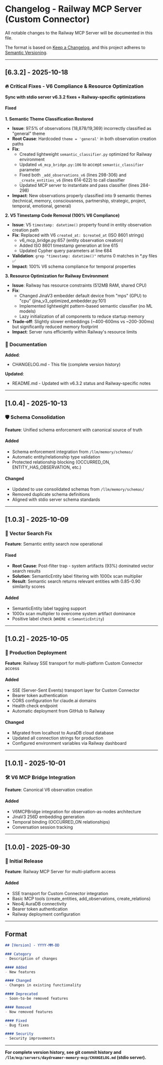 # Changelog - Railway MCP Server (Custom Connector)

All notable changes to the Railway MCP Server will be documented in this file.

The format is based on [Keep a Changelog](https://keepachangelog.com/en/1.0.0/),
and this project adheres to [Semantic Versioning](https://semver.org/spec/v2.0.0.html).

---

## [6.3.2] - 2025-10-18

### 🔥 Critical Fixes - V6 Compliance & Resource Optimization

**Sync with stdio server v6.3.2 fixes + Railway-specific optimizations**

#### Fixed

**1. Semantic Theme Classification Restored**
- **Issue**: 97.5% of observations (18,878/19,369) incorrectly classified as "general" theme
- **Root Cause**: Hardcoded `theme = 'general'` in both observation creation paths
- **Fix**:
  - Created lightweight `semantic_classifier.py` optimized for Railway environment
  - Updated `v6_mcp_bridge.py:106` to accept `semantic_classifier` parameter
  - Fixed both `_add_observations_v6` (lines 298-306) and `_create_entities_v6` (lines 614-622) to call classifier
  - Updated MCP server to instantiate and pass classifier (lines 284-298)
- **Impact**: New observations properly classified into 9 semantic themes (technical, memory, consciousness, partnership, strategic, project, temporal, emotional, general)

**2. V5 Timestamp Code Removal (100% V6 Compliance)**
- **Issue**: V5 `timestamp: datetime()` property found in entity observation creation path
- **Fix**: Replaced with V6 `created_at: $created_at` (ISO 8601 strings)
  - v6_mcp_bridge.py:657 (entity observation creation)
  - Added ISO 8601 timestamp generation at line 615
  - Updated Cypher query parameters at line 684
- **Validation**: `grep "timestamp: datetime()"` returns 0 matches in *.py files ✅
- **Impact**: 100% V6 schema compliance for temporal properties

**3. Resource Optimization for Railway Environment**
- **Issue**: Railway has resource constraints (512MB RAM, shared CPU)
- **Fix**:
  - Changed JinaV3 embedder default device from "mps" (GPU) to "cpu" (jina_v3_optimized_embedder.py:101)
  - Implemented lightweight pattern-based semantic classifier (no ML models)
  - Lazy initialization of all components to reduce startup memory
- **Trade-off**: Slightly slower embeddings (~400-600ms vs ~200-300ms) but significantly reduced memory footprint
- **Impact**: Server runs efficiently within Railway's resource limits

### 📝 Documentation

**Added**:
- CHANGELOG.md - This file (complete version history)

**Updated**:
- README.md - Updated with v6.3.2 status and Railway-specific notes

---

## [1.0.4] - 2025-10-13

### 🛡️ Schema Consolidation

**Feature**: Unified schema enforcement with canonical source of truth

#### Added
- Schema enforcement integration from `/llm/memory/schemas/`
- Automatic entity/relationship type validation
- Protected relationship blocking (OCCURRED_ON, ENTITY_HAS_OBSERVATION, etc.)

#### Changed
- Updated to use consolidated schemas from `/llm/memory/schemas/`
- Removed duplicate schema definitions
- Aligned with stdio server schema standards

---

## [1.0.3] - 2025-10-09

### 🎯 Vector Search Fix

**Feature**: Semantic entity search now operational

#### Fixed
- **Root Cause**: Post-filter trap - system artifacts (93%) dominated vector search results
- **Solution**: SemanticEntity label filtering with 1000x scan multiplier
- **Result**: Semantic search returns relevant entities with 0.85-0.90 similarity scores

#### Added
- SemanticEntity label tagging support
- 1000x scan multiplier to overcome system artifact dominance
- Positive label check (`WHERE e:SemanticEntity`)

---

## [1.0.2] - 2025-10-05

### 🚀 Production Deployment

**Feature**: Railway SSE transport for multi-platform Custom Connector access

#### Added
- SSE (Server-Sent Events) transport layer for Custom Connector
- Bearer token authentication
- CORS configuration for claude.ai domains
- Health check endpoint
- Automatic deployment from GitHub to Railway

#### Changed
- Migrated from localhost to AuraDB cloud database
- Updated all connection strings for production
- Configured environment variables via Railway dashboard

---

## [1.0.1] - 2025-10-01

### 🛠️ V6 MCP Bridge Integration

**Feature**: Canonical V6 observation creation

#### Added
- V6MCPBridge integration for observation-as-nodes architecture
- JinaV3 256D embedding generation
- Temporal binding (OCCURRED_ON relationships)
- Conversation session tracking

---

## [1.0.0] - 2025-09-30

### 🎉 Initial Release

**Feature**: Railway MCP Server for multi-platform access

#### Added
- SSE transport for Custom Connector integration
- Basic MCP tools (create_entities, add_observations, create_relations)
- Neo4j AuraDB connectivity
- Bearer token authentication
- Railway deployment configuration

---

## Format

```markdown
## [Version] - YYYY-MM-DD

### Category
- Description of changes

#### Added
- New features

#### Changed
- Changes in existing functionality

#### Deprecated
- Soon-to-be removed features

#### Removed
- Now removed features

#### Fixed
- Bug fixes

#### Security
- Security improvements
```

---

**For complete version history, see git commit history and `/llm/mcp/servers/daydreamer-memory-mcp/CHANGELOG.md` (stdio server).**

